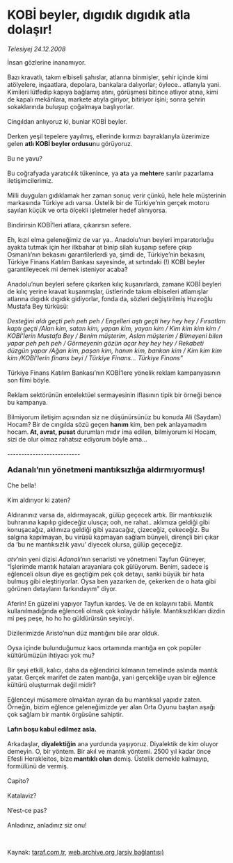 # KOBİ beyler, dıgıdık dıgıdık atla dolaşır!

*Telesiyej 24.12.2008*

<div class="taraf_structure_2col_1zq">
<div class="margen_n">



 <p>İnsan gözlerine inanamıyor. <br/><br/>Bazı kravatlı, takım elbiseli şahıslar, atlarına binmişler, şehir içinde kimi atölyelere, inşaatlara, depolara, bankalara dalıyorlar; öylece.. atlarıyla yani. Kimileri lütfedip kapıya bağlamış atını, görüşmesi bitince atlıyor atına, kimi de kapalı mekânlara, markete atıyla giriyor, bitiriyor işini; sonra şehrin sokaklarında buluşup çoğalmaya başlıyorlar. <br/><br/>Cingıldan anlıyoruz ki, bunlar KOBİ beyler. <br/><br/>Derken yeşil tepelere yayılmış, ellerinde kırmızı bayraklarıyla üzerimize gelen <b>atlı KOBİ beyler ordusu</b>nu<b> </b>görüyoruz. <br/><br/>Bu ne yavu? <br/><br/>Bu coğrafyada yaratıcılık tükenince, ya <b>at</b>a ya <b>mehter</b>e sarılır pazarlama iletişimcilerimiz. <br/><br/>Milli duyguları gıdıklamak her zaman sonuç verir çünkü, hele hele müşterinin markasında Türkiye adı varsa. Üstelik bir de Türkiye’nin gerçek motoru sayılan küçük ve orta ölçekli işletmeler hedef alınıyorsa. <br/><br/>Bindirirsin KOBİ’leri atlara, çıkarırsın sefere. <br/><br/>Eh, kızıl elma geleneğimiz de var ya.. Anadolu’nun beyleri imparatorluğu ayakta tutmak için her ilkbahar at binip silah kuşanıp sefere çıkıp Osmanlı’nın bekasını garantilerlerdi ya, şimdi de, Türkiye’nin bekasını, Türkiye Finans Katılım Bankası sayesinde, at sırtındaki (!) KOBİ beyler garantileyecek mi demek isteniyor acaba? <br/><br/>Anadolu’nun beyleri sefere çıkarken kılıç kuşanırlardı, zamane KOBİ beyleri de kılıç yerine kravat kuşanmışlar, üstlerinde takım elbiseleri atlamışlar atlarına dıgıdık dıgıdık gidiyorlar, fonda da, sözleri değiştirilmiş Hızıroğlu Mustafa Bey türküsü:<i> <br/><br/>Desteğini aldı geçti peh peh peh / Engelleri aştı geçti hey hey hey / Fırsatları kaptı geçti /Alan kim, satan kim, yapan kim, yayan kim / Kim kim kim kim / KOBİ’lerin Mustafa Bey / Benim müşterim, Aslan müşterim / Bilmeyeni bilen yapar peh peh peh / Görmeyenin gözün açar hey hey hey / Rekabeti düzgün yapar /Ağan kim, paşan kim, hanım kim, bankan kim / Kim kim kim kim /KOBİ’lerin finans beyi / Türkiye Finans... Türkiye Finans”</i> <br/><br/>Türkiye Finans Katılım Bankası’nın KOBİ’lere yönelik reklam kampanyasının son filmi böyle. <br/><br/>Reklam sektörünün entelektüel sermayesinin iflasının tipik bir örneği bence bu kampanya. <br/><br/>Bilmiyorum iletişim açısından siz ne düşünürsünüz bu konuda Ali (Saydam) Hocam? Bir de cıngılda sözü geçen <b>hanım</b> kim, ben pek anlayamadım hocam.<b> At, avrat, pusat</b> durumları mıdır ima edilen, bilmiyorum ki Hocam, sizi de olur olmaz rahatsız ediyorum böyle ama… <br/><br/>--------------------------<b> <br/><br/><font size="4">Adanalı’nın yönetmeni mantıksızlığa aldırmıyormuş!</font></b> <br/><br/>Che bella! <br/><br/>Kim aldırıyor ki zaten? <br/><br/>Aldıranınız varsa da, aldırmayacak, gülüp geçecek artık. Bir mantıksızlık buhranına kapılıp gideceğiz ulusça; ooh, ne rahat.. aklımıza geldiği gibi konuşacağız, aklımıza geldiği gibi yazacağız, çizeceğiz, çekeceğiz. Bu salgına kapılmayan, bu virüsü kapmayan sağlam bünyeli, dirençli biri çıkar da ‘bu ne mantıksızlık yavu’ diyecek olursa, gülüp geçeceğiz.<i> <br/><br/>atv</i>’nin yeni dizisi <i>Adanalı</i>’nın senaristi ve yönetmeni Tayfun Güneyer, “İşlerimde mantık hataları arayanlara çok gülüyorum. Benim, sadece iş eğlenceli olsun diye es geçtiğim pek çok detayı, sanki büyük bir hata bulmuş gibi eleştiriyorlar. Oysa ben yazarken de, çekerken de o hata gibi görünen detayların farkındayım” diyor. <br/><br/>Aferin! En güzelini yapıyor Tayfun kardeş. Ve de en kolayını tabii. Mantık kullanılmadığında eğlenceli olmak çok kolaydır hâliyle. Mantıksızlıkları dizdin mi peş peşe, ho ho ho güldürürsün seyirciyi. <br/><br/>Dizilerimizde Aristo’nun düz mantığını bile arar olduk. <br/><br/>Oysa içinde bulunduğumuz kaos ortamında mantığa en çok popüler kültürümüzün ihtiyacı yok mu? <br/><br/>Bir şeyi etkili, kalıcı, daha da eğlendirici kılmanın temelinde aslında mantık yatar. Gerçek marifet de zaten mantığa, yani gerçekliğe uyan bir eğlence kültürü oluşturmak değil midir? <br/><br/>Eğlenceyi müsamere olmaktan ayıran da bu mantıksal yapıdır zaten. Örneğin, bizim eğlence geleneğimizde yer alan Orta Oyunu baştan aşağı çok sağlam bir mantık örgüsüne sahiptir. <b><br/><br/>Lafın boşu kabul edilmez asla.</b> <br/><br/>Arkadaşlar, <b>diyalektiğin</b> ana yurdunda yaşıyoruz. Diyalektik de kim oluyor demeyin. O, bir yöntem. Bir akıl ve mantık yöntemi. 2500 yıl kadar önce Efesli Herakleitos, bize<b> mantıklı olun</b> demiş. Üstelik demekle kalmayıp, formülünü de vermiş. <br/><br/>Capito? <br/><br/>Katalaviz? <br/><br/>N’est-ce pas? <br/><br/>Anladınız, anladınız siz onu!</p>

<br/>


<div id="taraf_not">
</div>

</div>


</div>

Kaynak: [taraf.com.tr](http://taraf.com.tr:80/makale/3255.htm), [web.archive.org (arşiv bağlantısı)](http://web.archive.org/web/20090125221000/http://taraf.com.tr:80/makale/3255.htm)
